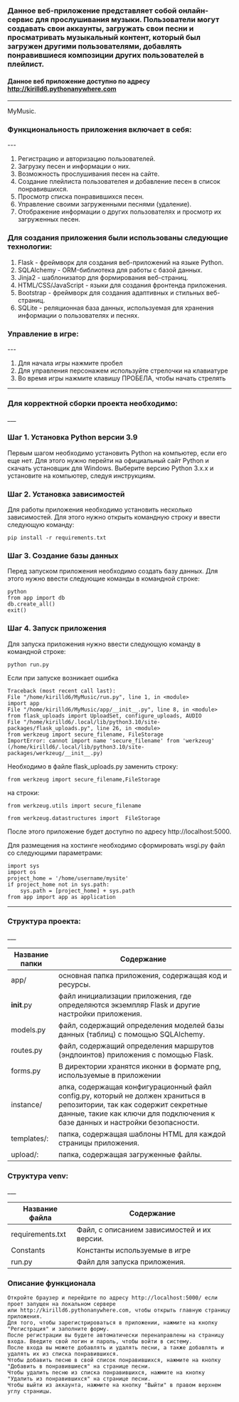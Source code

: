 ### Данное веб-приложение представляет собой онлайн-сервис для прослушивания музыки. Пользователи могут создавать свои аккаунты, загружать свои песни и просматривать музыкальный контент, который был загружен другими пользователями, добавлять понравившиеся композиции других пользователей в плейлист.

#### Данное веб приложение доступно по адресу http://kirilld6.pythonanywhere.com

___
MyMusic.

<h3>Функциональность приложения включает в себя:</h3>
---

1. Регистрацию и авторизацию пользователей.
2. Загрузку песен и информации о них.
4. Возможность прослушивания песен на сайте.
5. Создание плейлиста пользователея и добавление песен в список понравившихся.
6. Просмотр списка понравившихся песен.
7. Управление своими загруженными песнями (удаление).
8. Отображение информации о других пользователях и просмотр их загруженных песен.

### Для создания приложения были использованы следующие технологии:

1. Flask - фреймворк для создания веб-приложений на языке Python.
2. SQLAlchemy - ORM-библиотека для работы с базой данных.
3. Jinja2 - шаблонизатор для формирования веб-страниц.
4. HTML/CSS/JavaScript - языки для создания фронтенда приложения.
5. Bootstrap - фреймворк для создания адаптивных и стильных веб-страниц.
6. SQLite - реляционная база данных, используемая для хранения информации о пользователях и песнях.

<h3>Управление в игре:</h3>
---

1. Для начала игры нажмите пробел
2. Для управления персонажем используйте стрелочки на клавиатуре
3. Во время игры нажмите клавишу ПРОБЕЛА, чтобы начать стрелять

___

<h3>Для корректной сборки проекта необходимо:</h3>
___

### Шаг 1. Установка Python версии 3.9

Первым шагом необходимо установить Python на компьютер, если его еще нет. Для этого нужно перейти на официальный сайт
Python и скачать установщик для Windows. Выберите версию Python 3.x.x и установите на компьютер, следуя инструкциям.

### Шаг 2. Установка зависимостей

Для работы приложения необходимо установить несколько зависимостей. Для этого нужно открыть командную строку и ввести
следующую команду:

    pip install -r requirements.txt

### Шаг 3. Создание базы данных

Перед запуском приложения необходимо создать базу данных. Для этого нужно ввести следующие команды в командной строке:

    python
    from app import db
    db.create_all()
    exit()

### Шаг 4. Запуск приложения

Для запуска приложения нужно ввести следующую команду в командной строке:

    python run.py

Если при запуске возникает ошибка

    Traceback (most recent call last):
    File "/home/kirilld6/MyMusic/run.py", line 1, in <module>
    import app
    File "/home/kirilld6/MyMusic/app/__init__.py", line 8, in <module>
    from flask_uploads import UploadSet, configure_uploads, AUDIO
    File "/home/kirilld6/.local/lib/python3.10/site-packages/flask_uploads.py", line 26, in <module>
    from werkzeug import secure_filename, FileStorage
    ImportError: cannot import name 'secure_filename' from 'werkzeug' (/home/kirilld6/.local/lib/python3.10/site-packages/werkzeug/__init__.py)

Необходимо в файле flask_uploads.py заменить
строку:

    from werkzeug import secure_filename,FileStorage

на строки:

    from werkzeug.utils import secure_filename
    
    from werkzeug.datastructures import  FileStorage

После этого приложение будет доступно по адресу http://localhost:5000.

Для размещения на хостинге необходимо сформировать wsgi.py файл со следующими параметрами:

    import sys
    import os
    project_home = '/home/username/mysite'
    if project_home not in sys.path:
        sys.path = [project_home] + sys.path
    from app import app as application

___

<h3>Структура проекта:</h3>
___

| Название папки | Содержание                                                                                                                                                                                              |
|----------------|---------------------------------------------------------------------------------------------------------------------------------------------------------------------------------------------------------|
| app/           | основная папка приложения, содержащая код и ресурсы.                                                                                                                                                    |
| __init__.py    | файл инициализации приложения, где определяются экземпляр Flask и другие настройки приложения.                                                                                                          |
| models.py      | файл, содержащий определения моделей базы данных (таблиц) с помощью SQLAlchemy.                                                                                                                         |
| routes.py      | файл, содержащий определения маршрутов (эндпоинтов) приложения с помощью Flask.                                                                                                                         |
| forms.py       | В директории хранятся иконки в формате png, используемые в приложении                                                                                                                                   |
| instance/      | апка, содержащая конфигурационный файл config.py, который не должен храниться в репозитории, так как содержит секретные данные, такие как ключи для подключения к базе данных и настройки безопасности. |
| templates/:    | папка, содержащая шаблоны HTML для каждой страницы приложения.                                                                                                                                          |
| upload/:       | папка, содержащая загруженные файлы.                                                                                                                                                                    |

<h3>Структура venv:</h3>
___

| Название файла   | Содержание                                  |
|------------------|---------------------------------------------|
| requirements.txt | Файл, с описанием зависимостей и их версии. |
| Constants        | Константы используемые в игре               |
| run.py           | Файл для запуска приложения.                |

### Описание функционала

    Откройте браузер и перейдите по адресу http://localhost:5000/ если проет запущен на локальном сервере 
    или http://kirilld6.pythonanywhere.com, чтобы открыть главную страницу приложения.
    Для того, чтобы зарегистрироваться в приложении, нажмите на кнопку "Регистрация" и заполните форму.
    После регистрации вы будете автоматически перенаправлены на страницу входа. Введите свой логин и пароль, чтобы войти в систему.
    После входа вы можете добавлять и удалять песни, а также добавлять и удалять их из списка понравившихся.
    Чтобы добавить песню в свой список понравившихся, нажмите на кнопку "Добавить в понравившиеся" на странице песни.
    Чтобы удалить песню из списка понравившихся, нажмите на кнопку "Удалить из понравившихся" на странице песни.
    Чтобы выйти из аккаунта, нажмите на кнопку "Выйти" в правом верхнем углу страницы.
